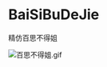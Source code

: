 # BaiSiBuDeJie
精仿百思不得姐

![百思不得姐.gif](https://upload-images.jianshu.io/upload_images/979175-02af73476a60aa3e.gif?imageMogr2/auto-orient/strip)
